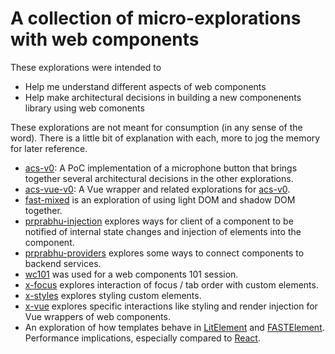 # A collection of micro-explorations with web components

These explorations were intended to

* Help me understand different aspects of web components
* Help make architectural decisions in building a new componenents library using web comonents


These explorations are not meant for consumption (in any sense of the word). There is a little bit of explanation with each, more to jog the memory for later reference.

- [acs-v0](./acs-v0/README.md): A PoC implementation of a microphone button that brings together several architectural decisions in the other explorations.
- [acs-vue-v0](./acs-vue-v0/README.md): A Vue wrapper and related explorations for [acs-v0](./acs-v0/README.md).
- [fast-mixed](./fast-mixed/README.md) is an exploration of using light DOM and shadow DOM together.
- [prprabhu-injection](./prprabhu-injection/README.md) explores ways for client of a component to be notified of internal state changes and injection of elements into the component.
- [prprabhu-providers](./prprabhu-providers/README.md) explores some ways to connect components to backend services.
- [wc101](./wc101/README.md) was used for a web components 101 session.
- [x-focus](./x-focus/README.md) explores interaction of focus / tab order with custom elements.
- [x-styles](./x-styles/README.md) explores styling custom elements.
- [x-vue](./x-vue/README.md) explores specific interactions like styling and render injection for Vue wrappers of web components.
- An exploration of how templates behave in [LitElement](./prprabhu-pg/README.md) and [FASTElement](./prprabhu-fast/README.md). Performance implications, especially compared to [React](./component-updates/README.md).
